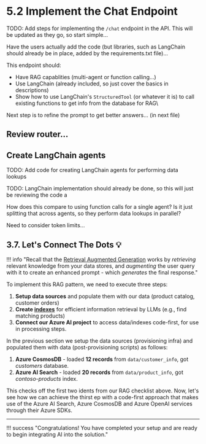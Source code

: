 # 5.2 Implement the Chat Endpoint

TODO: Add steps for implementing the `/chat` endpoint in the API. This will be updated as they go, so start simple...

Have the users actually add the code (but libraries, such as LangChain should already be in place, added by the requirements.txt file)...

This endpoint should:

- Have RAG capablities (multi-agent or function calling...)
- Use LangChain (already included, so just cover the basics in descriptions)
- Show how to use LangChain's `StructuredTool` (or whatever it is) to call existing functions to get info from the database for RAG\

Next step is to refine the prompt to get better answers... (in next file)

## Review router...



## Create LangChain agents

TODO: Add code for creating LangChain agents for performing data lookups

TODO: LangChain implementation should already be done, so this will just be reviewing the code a

How does this compare to using function calls for a single agent? Is it just splitting that across agents, so they perform data lookups in parallel?

Need to consider token limits...


## 3.7. Let's Connect The Dots 💡

!!! info "Recall that the [Retrieval Augmented Generation](https://learn.microsoft.com/en-us/azure/ai-studio/concepts/retrieval-augmented-generation#how-does-rag-work) works by *retrieving* relevant knowledge from your data stores, and _augmenting_ the user query with it to create an enhanced prompt - which _generates_ the final response."

To implement this RAG pattern, we need to execute three steps:

1. **Setup data sources** and populate them with our data (product catalog, customer orders)
1. **Create [indexes](https://learn.microsoft.com/azure/ai-studio/concepts/retrieval-augmented-generation#how-does-rag-work)** for efficient information retrieval by LLMs (e.g., find matching products)
1. **Connect our Azure AI project** to access data/indexes code-first, for use in processing steps.

In the previous section we setup the data sources (provisioning infra) and populated them with data (post-provisioning scripts) as follows:

1. **Azure CosmosDB** - loaded **12 records** from `data/customer_info`, got _customers_ database.
1. **Azure AI Search** - loaded **20 records** from `data/product_info`, got _contoso-products_ index.

This checks off the first two idents from our RAG checklist above. Now, let's see how we can achieve the thirst ep with a code-first approach that makes use of the Azure AI Search, Azure CosmosDB and Azure OpenAI services through their Azure SDKs.

---

!!! success "Congratulations! You have completed your setup and are ready to begin integrating AI into the solution."
